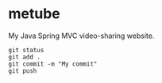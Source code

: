 # metube

My Java Spring MVC video-sharing website.

```
git status
git add .
git commit -m "My commit"
git push
```
